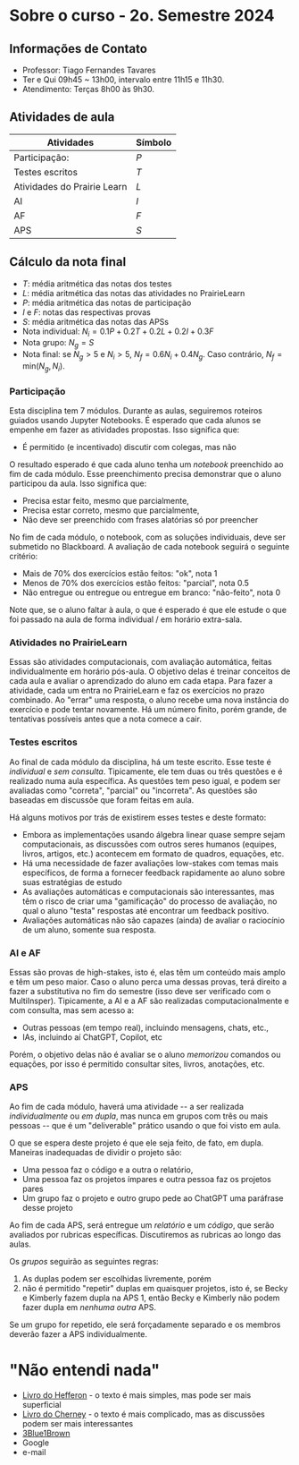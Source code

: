 # Sobre o curso - 2o. Semestre 2024

## Informações de Contato

* Professor: Tiago Fernandes Tavares
* Ter e Qui 09h45 ~ 13h00, intervalo entre 11h15 e 11h30.
* Atendimento: Terças 8h00 às 9h30.

## Atividades de aula

| Atividades | Símbolo | 
| --- | --- |
| Participação: | $P$ |
| Testes escritos | $T$ |
| Atividades do Prairie Learn | $L$|
| AI | $I$ |
| AF | $F$ |
| APS | $S$ |


## Cálculo da nota final

* $T$: média aritmética das notas dos testes
* $L$: média aritmética das notas das atividades no PrairieLearn
* $P$: média aritmética das notas de participação
* $I$ e $F$: notas das respectivas provas
* $S$: média aritmética das notas das APSs
* Nota individual: $N_i = 0.1 P + 0.2 T + 0.2 L + 0.2 I + 0.3 F$
* Nota grupo: $N_g = S$
* Nota final: se $N_g>5$ e $N_i>5$, $N_f=0.6N_i + 0.4N_g$. Caso contrário, $N_f = \text{min}(N_g, N_i)$.


### Participação

Esta disciplina tem 7 módulos. Durante as aulas, seguiremos roteiros guiados usando Jupyter Notebooks. É esperado que cada alunos se empenhe em fazer as atividades propostas. Isso significa que:

* É permitido (e incentivado) discutir com colegas, mas não 

O resultado esperado é que cada aluno tenha um *notebook* preenchido ao fim de cada módulo. Esse preenchimento precisa demonstrar que o aluno participou da aula. Isso significa que:

* Precisa estar feito, mesmo que parcialmente,
* Precisa estar correto, mesmo que parcialmente,
* Não deve ser preenchido com frases alatórias só por preencher

No fim de cada módulo, o notebook, com as soluções individuais, deve ser submetido no Blackboard. A avaliação de cada notebook seguirá o seguinte critério:

* Mais de 70% dos exercícios estão feitos: "ok", nota $1$
* Menos de 70% dos exercícios estão feitos: "parcial", nota $0.5$
* Não entregue ou entregue ou entregue em branco: "não-feito", nota $0$

Note que, se o aluno faltar à aula, o que é esperado é que ele estude o que foi passado na aula de forma individual / em horário extra-sala.

### Atividades no PrairieLearn

Essas são atividades computacionais, com avaliação automática, feitas individualmente em horário pós-aula. O objetivo delas é treinar conceitos de cada aula e avaliar o aprendizado do aluno em cada etapa. Para fazer a atividade, cada um entra no PrairieLearn e faz os exercícios no prazo combinado. Ao "errar" uma resposta, o aluno recebe uma nova instância do exercício e pode tentar novamente. Há um número finito, porém grande, de tentativas possíveis antes que a nota comece a cair.

### Testes escritos

Ao final de cada módulo da disciplina, há um teste escrito. Esse teste é *individual* e *sem consulta*. Tipicamente, ele tem duas ou três questões e é realizado numa aula específica. As questões tem peso igual, e podem ser avaliadas como "correta", "parcial" ou "incorreta". As questões são baseadas em discussõe que foram feitas em aula.

Há alguns motivos por trás de existirem esses testes e deste formato:

* Embora as implementações usando álgebra linear quase sempre sejam computacionais, as discussões com outros seres humanos (equipes, livros, artigos, etc.) acontecem em formato de quadros, equações, etc.
* Há uma necessidade de fazer avaliações low-stakes com temas mais específicos, de forma a fornecer feedback rapidamente ao aluno sobre suas estratégias de estudo
* As avaliações automáticas e computacionais são interessantes, mas têm o risco de criar uma "gamificação" do processo de avaliação, no qual o aluno "testa" respostas até encontrar um feedback positivo.
* Avaliações automáticas não são capazes (ainda) de avaliar o raciocínio de um aluno, somente sua resposta.

### AI e AF

Essas são provas de high-stakes, isto é, elas têm um conteúdo mais amplo e têm um peso maior. Caso o aluno perca uma dessas provas, terá direito a fazer a substitutiva no fim do semestre (isso deve ser verificado com o MultiInsper). Tipicamente, a AI e a AF são realizadas computacionalmente e com consulta, mas sem acesso a:

* Outras pessoas (em tempo real), incluindo mensagens, chats, etc., 
* IAs, incluindo aí ChatGPT, Copilot, etc

Porém, o objetivo delas não é avaliar se o aluno *memorizou* comandos ou equações, por isso é permitido consultar sites, livros, anotações, etc.

### APS

Ao fim de cada módulo, haverá uma atividade -- a ser realizada *individualmente* ou *em dupla*, mas nunca em grupos com três ou mais pessoas -- que é um "deliverable" prático usando o que foi visto em aula.

O que se espera deste projeto é que ele seja feito, de fato, em dupla. Maneiras inadequadas de dividir o projeto são:

* Uma pessoa faz o código e a outra o relatório,
* Uma pessoa faz os projetos ímpares e outra pessoa faz os projetos pares
* Um grupo faz o projeto e outro grupo pede ao ChatGPT uma paráfrase desse projeto

Ao fim de cada APS, será entregue um *relatório* e um *código*, que serão avaliados por rubricas específicas. Discutiremos as rubricas ao longo das aulas.

Os *grupos* seguirão as seguintes regras:

1. As duplas podem ser escolhidas livremente, porém
1. não é permitido "repetir" duplas em quaisquer projetos, isto é, se Becky e Kimberly fazem dupla na APS 1, então Becky e Kimberly não podem fazer dupla em *nenhuma outra* APS.

Se um grupo for repetido, ele será forçadamente separado e os membros deverão fazer a APS individualmente.

# "Não entendi nada"

* [Livro do Hefferon](https://hefferon.net/linearalgebra/) - o texto é mais simples, mas pode ser mais superficial
* [Livro do Cherney](https://www.math.ucdavis.edu/~linear/) - o texto é mais complicado, mas as discussões podem ser mais interessantes
* [3Blue1Brown](https://www.3blue1brown.com/topics/linear-algebra)
* Google
* e-mail

